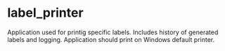 # label_printer

Application used for printig specific labels.
Includes history of generated labels and logging.
Application should print on Windows default printer.
